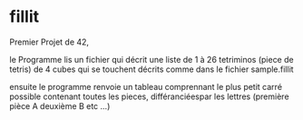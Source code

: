 # fillit
Premier Projet de 42,

le Programme lis un fichier qui décrit une liste de 1 à 26 tetriminos (piece de tetris) de 4 cubes qui se touchent décrits comme dans le fichier sample.fillit

ensuite le programme renvoie un tableau comprennant le plus petit carré possible contenant toutes les pieces, différanciéespar les lettres (première pièce A deuxième B etc ...)

